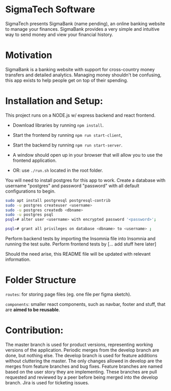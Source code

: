 # SigmaTech Software

SigmaTech presents SigmaBank (name pending), an online banking website to manage your finances. SigmaBank provides a very simple and intuitive way to send money and view your financial history.

# Motivation

SigmaBank is a banking website with support for cross-country money transfers and detailed analytics. Managing money shouldn't be confusing, this app exists to help people get on top of their spending.

# Installation and Setup:

This project runs on a NODE.js w/ express backend and react frontend.

- Download libraries by running `npm install`.

- Start the frontend by running `npm run start-client`,

- Start the backend by running `npm run start-server`.

- A window should open up in your browser that will allow you to use the frontend application.

- OR: use `./run.sh` located in the root folder.

You will need to install postgres for this app to work. Create a database with username "postgres" and password "password" with all default configurations to begin.
```bash
sudo apt install postgresql postgresql-contrib
sudo -u postgres createuser <username>
sudo -u postgres createdb <dbname>
sudo -u postgres psql
psql=# alter user <username> with encrypted password '<password>';

psql=# grant all privileges on database <dbname> to <username> ;
```

Perform backend tests by importing the Insomnia file into Insomnia and running the test suite.
Perform frontend tests by [... add stuff here later]

Should the need arise, this README file will be updated with relevant information.

# Folder Structure

`routes`: for storing page files (eg. one file per figma sketch).

`components`: smaller react components, such as navbar, footer and stuff, that are **aimed to be reusable**.

# Contribution:

The master branch is used for product versions, representing working versions of the application. Periodic merges from the develop branch are done, but nothing else. The develop branch is used for feature additions without cluttering the master. The only changes allowed in develop are the merges from feature branches and bug fixes. Feature branches are named based on the user story they are implementing. These branches are pull requested and reviewed by a peer before being merged into the develop branch. Jira is used for ticketing issues.
